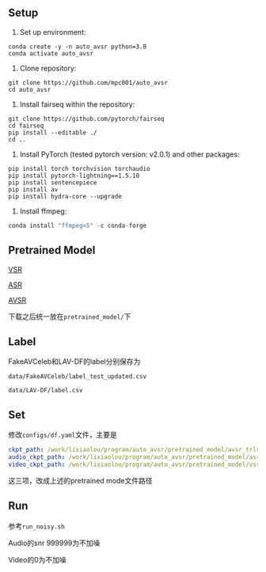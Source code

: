 ## Setup

1. Set up environment:

```
conda create -y -n auto_avsr python=3.8
conda activate auto_avsr
```



1. Clone repository:

```
git clone https://github.com/mpc001/auto_avsr
cd auto_avsr
```



1. Install fairseq within the repository:

```
git clone https://github.com/pytorch/fairseq
cd fairseq
pip install --editable ./
cd ..
```



1. Install PyTorch (tested pytorch version: v2.0.1) and other packages:

```
pip install torch torchvision torchaudio
pip install pytorch-lightning==1.5.10
pip install sentencepiece
pip install av
pip install hydra-core --upgrade
```



1. Install ffmpeg:

```python
conda install "ffmpeg<5" -c conda-forge
```



## Pretrained Model

[VSR](https://drive.google.com/file/d/19GA5SqDjAkI5S88Jt5neJRG-q5RUi5wi/view?usp=sharing)

[ASR](https://drive.google.com/file/d/12vigJjL_ipgRz5CMYYQPdn8edEXD-Cuq/view?usp=sharing)

[AVSR]([`avsr_trlrwlrs2lrs3vox2avsp_base.pth`](https://drive.google.com/file/d/1mU6MHzXMiq1m6GI-8gqT2zc2bdStuBXu/view?usp=sharing))

下载之后统一放在`pretrained_model/`下

## Label

FakeAVCeleb和LAV-DF的label分别保存为

`data/FakeAVCeleb/label_test_updated.csv`

`data/LAV-DF/label.csv`

## Set

修改`configs/df.yaml`文件，主要是

```yaml
ckpt_path: /work/lixiaolou/program/auto_avsr/pretrained_model/avsr_trlrwlrs2lrs3vox2avsp_base.pth
audio_ckpt_path: /work/lixiaolou/program/auto_avsr/pretrained_model/asr_trlrwlrs2lrs3vox2avsp_base.pth
video_ckpt_path: /work/lixiaolou/program/auto_avsr/pretrained_model/vsr_trlrwlrs2lrs3vox2avsp_base.pth
```

这三项，改成上述的pretrained mode文件路径

## Run

参考`run_noisy.sh`

Audio的snr 999999为不加噪

Video的0为不加噪